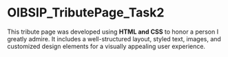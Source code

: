 # OIBSIP_TributePage_Task2
This tribute page was developed using **HTML and CSS** to honor a person I greatly admire. It includes a well-structured layout, styled text, images, and customized design elements for a visually appealing user experience.
